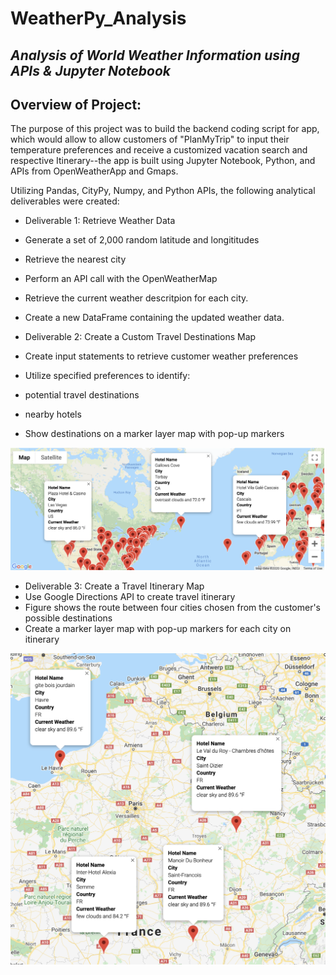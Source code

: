 # WeatherPy_Analysis
_Analysis of World Weather Information using APIs & Jupyter Notebook_
---
## Overview of Project:
The purpose of this project was to build the backend coding script for app, which would allow  to allow customers of "PlanMyTrip" to input their temperature preferences and receive a customized vacation search and respective Itinerary--the app is built using Jupyter Notebook, Python, and APIs from OpenWeatherApp and Gmaps.

Utilizing Pandas, CityPy, Numpy, and Python APIs, the following analytical deliverables were created:

- Deliverable 1: Retrieve Weather Data 
 - Generate a set of 2,000 random latitude and longititudes 
 - Retrieve the nearest city
 - Perform an API call with the OpenWeatherMap
 - Retrieve the current weather descritpion for each city.
 - Create a new DataFrame containing the updated weather data.

- Deliverable 2: Create a Custom Travel Destinations Map
 - Create input statements to retrieve customer weather preferences
 - Utilize specified preferences to identify:
  - potential travel destinations
  - nearby hotels
 - Show destinations on a marker layer map with pop-up markers

![Deliverable_2](Vacation_search/Vacation_Destination_Markers.png)

- Deliverable 3: Create a Travel Itinerary Map
 - Use Google Directions API to create travel itinerary
  - Figure shows the route between four cities chosen from the customer's possible destinations
  - Create a marker layer map with pop-up markers for each city on itinerary
  
![Deliverable_3](Vacation_itinerary/Vacation_travel_map_markers.png)
